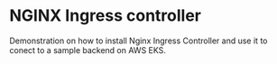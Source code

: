 # NGINX Ingress controller

Demonstration on how to install Nginx Ingress Controller and use it to conect to a sample backend on AWS EKS.

